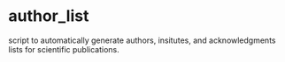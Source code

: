 # author_list

script to automatically generate authors, insitutes, and acknowledgments lists for scientific publications.
